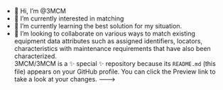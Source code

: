 - 👋 Hi, I’m @3MCM
- 👀 I’m currently interested in matching
- 🌱 I’m currently learning the best solution for my situation.
- 💞️ I’m looking to collaborate on various ways to match existing equipment data attributes such as assigned identifiers, locators, characteristics with maintenance requirements that have also been characterized.  
3MCM/3MCM is a ✨ special ✨ repository because its `README.md` (this file) appears on your GitHub profile.
You can click the Preview link to take a look at your changes.
--->
